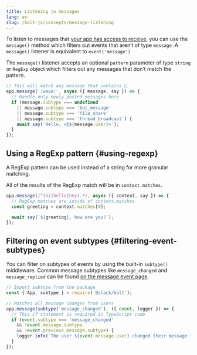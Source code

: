 ```yaml
---
title: Listening to messages
lang: en
slug: /bolt-js/concepts/message-listening
---
```


To listen to messages that [your app has access to receive](https:///messaging/retrieving#permissions), you can use the `message()` method which filters out events that aren’t of type `message` .A `message()` listener is equivalent to `event('message')`

The `message()` listener accepts an optional `pattern` parameter of type `string` or `RegExp` object which filters out any messages that don’t match the pattern.

```javascript
// This will match any message that contains 👋
app.message(':wave:', async ({ message, say }) => {
  // Handle only newly posted messages here
  if (message.subtype === undefined
    || message.subtype === 'bot_message'
    || message.subtype === 'file_share'
    || message.subtype === 'thread_broadcast') {
    await say(`Hello, <@${message.user}>`);
  }
});
```

## Using a RegExp pattern {#using-regexp}

A RegExp pattern can be used instead of a string for more granular matching.

All of the results of the RegExp match will be in `context.matches`.

```javascript
app.message(/^(hi|hello|hey).*/, async ({ context, say }) => {
  // RegExp matches are inside of context.matches
  const greeting = context.matches[0];

  await say(`${greeting}, how are you?`);
});
```

## Filtering on event subtypes {#filtering-event-subtypes}

You can filter on subtypes of events by using the built-in `subtype()` middleware. Common message subtypes like `message_changed` and `message_replied` can be found [on the message event page](https://docs.slack.dev/reference/events/message#subtypes).

```javascript
// Import subtype from the package
const { App, subtype } = require('@slack/bolt');

// Matches all message changes from users
app.message(subtype('message_changed'), ({ event, logger }) => {
  // This if statement is required in TypeScript code
  if (event.subtype === 'message_changed'
    && !event.message.subtype
    && !event.previous_message.subtype) {
    logger.info(`The user ${event.message.user} changed their message from ${event.previous_message.text} to ${event.message.text}`);
  }
});
```

